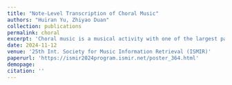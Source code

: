 ```yaml
---
title: "Note-Level Transcription of Choral Music"
authors: "Huiran Yu, Zhiyao Duan"
collection: publications
permalink: choral
excerpt: 'Choral music is a musical activity with one of the largest participant bases, yet it has drawn little attention from automatic music transcription research. The main reasons we argue are due to the lack of data and technical difficulties arise from diverse acoustic conditions and unique properties of choral singing. To address these challenges, in this paper we introduce YouChorale, a novel choral music dataset in a cappella setting curated from the Internet. YouChorale contains 496 real-world recordings in diverse acoustic configurations of choral music from over 100 composers as well as their MIDI scores. In this paper we also propose a Transformer-based framework for note-level transcription of choral music. This framework bypasses the frame-level processing and directly produces a sequence of notes with associated timestamps. Trained on YouChorale, our proposed model achieves state-of-the-art performance in choral music transcription, marking a significant advancement in the field.'
date: 2024-11-12
venue: '25th Int. Society for Music Information Retrieval (ISMIR)'
paperurl: 'https://ismir2024program.ismir.net/poster_364.html'
demopage: 
citation: ''
---
```

